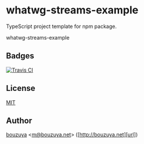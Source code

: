 # whatwg-streams-example

TypeScript project template for npm package.

whatwg-streams-example

## Badges

[![Travis CI][travis-ci-badge]][travis-ci]

[travis-ci-badge]: https://img.shields.io/travis/bouzuya/whatwg-streams-example.svg
[travis-ci]: https://travis-ci.org/bouzuya/whatwg-streams-example

## License

[MIT](LICENSE)

## Author

[bouzuya][user] &lt;[m@bouzuya.net][email]&gt; ([http://bouzuya.net][url])

[user]: https://github.com/bouzuya
[email]: mailto:m@bouzuya.net
[url]: http://bouzuya.net
